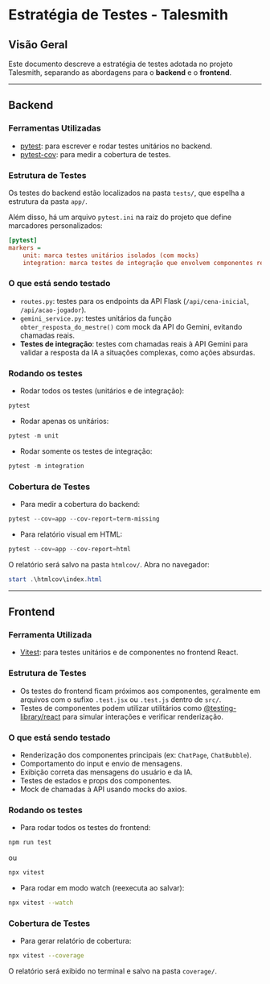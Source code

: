 # Estratégia de Testes - Talesmith

## Visão Geral

Este documento descreve a estratégia de testes adotada no projeto Talesmith, separando as abordagens para o **backend** e o **frontend**.

---

## Backend

### Ferramentas Utilizadas

- [pytest](https://docs.pytest.org/): para escrever e rodar testes unitários no backend.
- [pytest-cov](https://github.com/pytest-dev/pytest-cov): para medir a cobertura de testes.

### Estrutura de Testes

Os testes do backend estão localizados na pasta `tests/`, que espelha a estrutura da pasta `app/`.

Além disso, há um arquivo `pytest.ini` na raiz do projeto que define marcadores personalizados:

```ini
[pytest]
markers =
    unit: marca testes unitários isolados (com mocks)
    integration: marca testes de integração que envolvem componentes reais ou múltiplos módulos
```

### O que está sendo testado

- `routes.py`: testes para os endpoints da API Flask (`/api/cena-inicial`, `/api/acao-jogador`).
- `gemini_service.py`: testes unitários da função `obter_resposta_do_mestre()` com mock da API do Gemini, evitando chamadas reais.
- **Testes de integração**: testes com chamadas reais à API Gemini para validar a resposta da IA a situações complexas, como ações absurdas.


### Rodando os testes

- Rodar todos os testes (unitários e de integração):

```powershell
pytest
```
- Rodar apenas os unitários:
```powershell
pytest -m unit
```
- Rodar somente os testes de integração:

```powershell
pytest -m integration
```

### Cobertura de Testes

- Para medir a cobertura do backend:

```powershell
pytest --cov=app --cov-report=term-missing
```

- Para relatório visual em HTML:

```powershell
pytest --cov=app --cov-report=html
```

O relatório será salvo na pasta `htmlcov/`. Abra no navegador:

```powershell
start .\htmlcov\index.html
```

---

## Frontend

### Ferramenta Utilizada

- [Vitest](https://vitest.dev/): para testes unitários e de componentes no frontend React.

### Estrutura de Testes

- Os testes do frontend ficam próximos aos componentes, geralmente em arquivos com o sufixo `.test.jsx` ou `.test.js` dentro de `src/`.
- Testes de componentes podem utilizar utilitários como [@testing-library/react](https://testing-library.com/docs/react-testing-library/intro/) para simular interações e verificar renderização.

### O que está sendo testado

- Renderização dos componentes principais (ex: `ChatPage`, `ChatBubble`).
- Comportamento do input e envio de mensagens.
- Exibição correta das mensagens do usuário e da IA.
- Testes de estados e props dos componentes.
- Mock de chamadas à API usando mocks do axios.

### Rodando os testes

- Para rodar todos os testes do frontend:

```bash
npm run test
```
ou
```bash
npx vitest
```

- Para rodar em modo watch (reexecuta ao salvar):

```bash
npx vitest --watch
```

### Cobertura de Testes

- Para gerar relatório de cobertura:

```bash
npx vitest --coverage
```

O relatório será exibido no terminal e salvo na pasta `coverage/`.